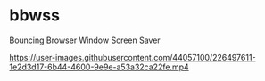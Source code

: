 # bbwss
Bouncing Browser Window Screen Saver

https://user-images.githubusercontent.com/44057100/226497611-1e2d3d17-6b44-4600-9e9e-a53a32ca22fe.mp4

